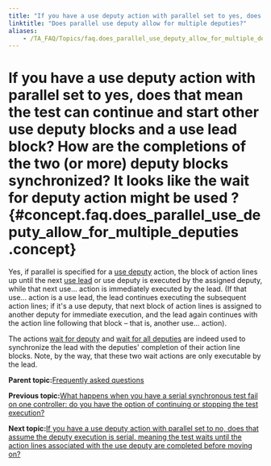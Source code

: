 ```yaml
--- 
title: "If you have a use deputy action with parallel set to yes, does that mean the test can continue and start other use deputy blocks and a use lead block? How are the completions of the two \\(or more\\) deputy blocks synchronized? It looks like the wait for deputy action might be used ?"
linktitle: "Does parallel use deputy allow for multiple deputies?"
aliases: 
    - /TA_FAQ/Topics/faq.does_parallel_use_deputy_allow_for_multiple_deputies.html
---
```

# If you have a use deputy action with parallel set to yes, does that mean the test can continue and start other use deputy blocks and a use lead block? How are the completions of the two \(or more\) deputy blocks synchronized? It looks like the wait for deputy action might be used ? {#concept.faq.does_parallel_use_deputy_allow_for_multiple_deputies .concept}

Yes, if parallel is specified for a [use deputy](../../TA_Automation/Topics/bia_use_deputy.html) action, the block of action lines up until the next [use lead](../../TA_Automation/Topics/bia_use_lead.html) or use deputy is executed by the assigned deputy, while that next use... action is immediately executed by the lead. \(If that use... action is a use lead, the lead continues executing the subsequent action lines; if it's a use deputy, that next block of action lines is assigned to another deputy for immediate execution, and the lead again continues with the action line following that block – that is, another use... action\).

The actions [wait for deputy](../../TA_Automation/Topics/bia_wait_for_deputy.html) and [wait for all deputies](../../TA_Automation/Topics/bia_wait_for_all_deputies.html) are indeed used to synchronize the lead with the deputies' completion of their action line blocks. Note, by the way, that these two wait actions are only executable by the lead.

**Parent topic:**[Frequently asked questions](../../TA_Help/Topics/Support_FAQ.html)

**Previous topic:**[What happens when you have a serial synchronous test fail on one controller: do you have the option of continuing or stopping the test execution?](../../TA_FAQ/Topics/faq.single_controller_failure_in_serial_sync_xqt.html)

**Next topic:**[If you have a use deputy action with parallel set to no, does that assume the deputy execution is serial, meaning the test waits until the action lines associated with the use deputy are completed before moving on?](../../TA_FAQ/Topics/faq.how_does_non-parallel_use_deputy_work.html)

